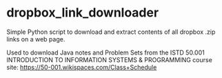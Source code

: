 # dropbox_link_downloader
Simple Python script to download and extract contents of all dropbox .zip links on a web page.

Used to download Java notes and Problem Sets from the ISTD 50.001 INTRODUCTION TO INFORMATION SYSTEMS & PROGRAMMING course site: https://50-001.wikispaces.com/Class+Schedule
